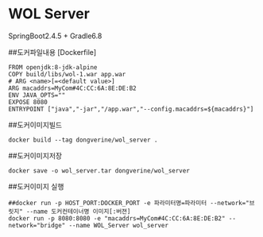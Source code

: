 # WOL Server

SpringBoot2.4.5 + Gradle6.8







##도커파일내용 [Dockerfile]
```
FROM openjdk:8-jdk-alpine
COPY build/libs/wol-1.war app.war
# ARG <name>[=<default value>]
ARG macaddrs=MyCom#4C:CC:6A:8E:DE:B2
ENV JAVA_OPTS=""
EXPOSE 8080
ENTRYPOINT ["java","-jar","/app.war","--config.macaddrs=${macaddrs}"]
```

##도커이미지빌드
```
docker build --tag dongverine/wol_server .
```

##도커이미지저장
```
docker save -o wol_server.tar dongverine/wol_server
```

##도커이미지 실행
```
##docker run -p HOST_PORT:DOCKER_PORT -e 파라미터명=파라미터 --network="브릿지" --name 도커컨테이너명 이미지[:버젼]
docker run -p 8080:8080 -e "macaddrs=MyCom#4C:CC:6A:8E:DE:B2" --network="bridge" --name WOL_Server wol_server
```
